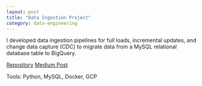 ```yaml
---
layout: post
title: "Data Ingestion Project"
category: data-engineering
---
```


I developed data ingestion pipelines for full loads, incremental updates, and change data capture (CDC) to migrate data from a MySQL relational database table to BigQuery.

[Repository](https://github.com/0ladayo/data-ingestion)
[Medium Post](https://medium.com/codex/data-ingestion-full-data-ingestion-78f0dad296e9)

Tools:
<i class="fab fa-python"></i> Python,
<i class="fas fa-database"></i> MySQL,
<i class="fab fa-docker"></i> Docker,
GCP